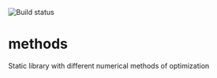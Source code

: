 ![Build status](https://travis-ci.org/gigel773/methods.svg?branch=master)

# methods
Static library with different numerical methods of optimization
